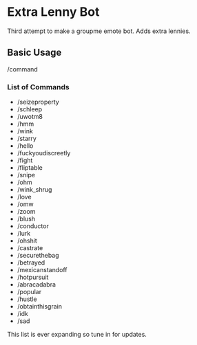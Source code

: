 # Extra Lenny Bot
Third attempt to make a groupme emote bot. Adds extra lennies.  

## Basic Usage ##

/command

### List of Commands ###
* /seizeproperty
* /schleep
* /uwotm8
* /hmm
* /wink
* /starry
* /hello
* /fuckyoudiscreetly
* /fight
* /fliptable
* /snipe
* /ohm
* /wink_shrug
* /love
* /omw
* /zoom
* /blush
* /conductor
* /lurk
* /ohshit
* /castrate
* /securethebag
* /betrayed
* /mexicanstandoff
* /hotpursuit
* /abracadabra
* /popular
* /hustle
* /obtainthisgrain
* /idk
* /sad

This list is ever expanding so tune in for updates. 
